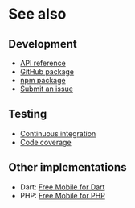 # See also

## Development
- [API reference](https://dev.belin.io/free-mobile.js/api)
- [GitHub package](https://github.com/cedx/free-mobile.js/packages)
- [npm package](https://www.npmjs.com/package/@cedx/free-mobile)
- [Submit an issue](https://github.com/cedx/free-mobile.js/issues)

## Testing
- [Continuous integration](https://github.com/cedx/free-mobile.js/actions)
- [Code coverage](https://coveralls.io/github/cedx/free-mobile.js)

## Other implementations
- Dart: [Free Mobile for Dart](https://dev.belin.io/free-mobile.dart)
- PHP: [Free Mobile for PHP](https://dev.belin.io/free-mobile.php)
